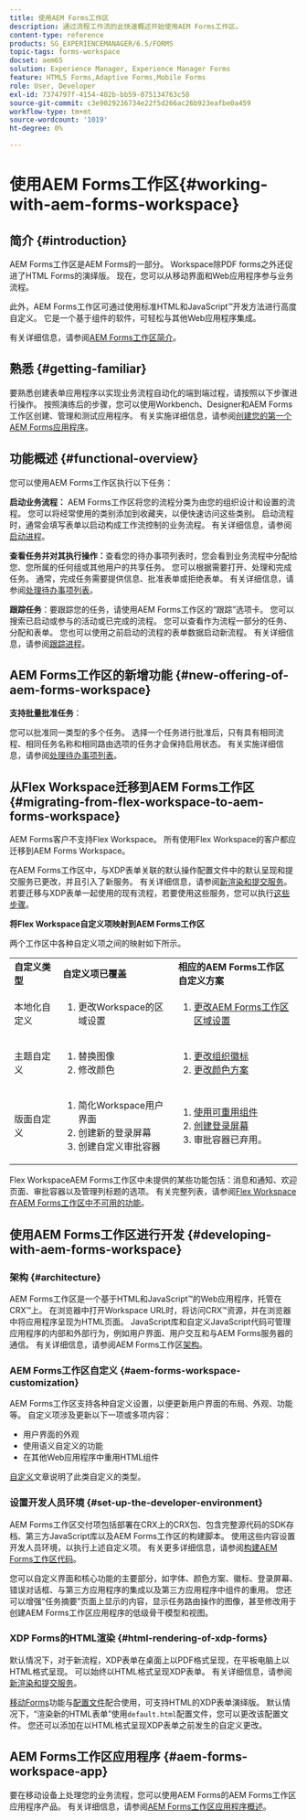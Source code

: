 ```yaml
---
title: 使用AEM Forms工作区
description: 通过流程工作流的此快速概述开始使用AEM Forms工作区。
content-type: reference
products: SG_EXPERIENCEMANAGER/6.5/FORMS
topic-tags: forms-workspace
docset: aem65
solution: Experience Manager, Experience Manager Forms
feature: HTML5 Forms,Adaptive Forms,Mobile Forms
role: User, Developer
exl-id: 7374797f-4154-402b-bb59-075134763c58
source-git-commit: c3e9029236734e22f5d266ac26b923eafbe0a459
workflow-type: tm+mt
source-wordcount: '1019'
ht-degree: 0%

---
```


# 使用AEM Forms工作区{#working-with-aem-forms-workspace}

## 简介 {#introduction}

AEM Forms工作区是AEM Forms的一部分。 Workspace除PDF forms之外还促进了HTML Forms的演绎版。 现在，您可以从移动界面和Web应用程序参与业务流程。

此外，AEM Forms工作区可通过使用标准HTML和JavaScript™开发方法进行高度自定义。 它是一个基于组件的软件，可轻松与其他Web应用程序集成。

有关详细信息，请参阅[AEM Forms工作区简介](/help/forms/using/introduction-html-workspace.md)。

## 熟悉 {#getting-familiar}

要熟悉创建表单应用程序以实现业务流程自动化的端到端过程，请按照以下步骤进行操作。 按照演练后的步骤，您可以使用Workbench、Designer和AEM Forms工作区创建、管理和测试应用程序。 有关实施详细信息，请参阅[创建您的第一个AEM Forms应用程序](https://help.adobe.com/en_US/livecycle/11.0/CreateFirstApp/index.html)。

## 功能概述 {#functional-overview}

您可以使用AEM Forms工作区执行以下任务：

**启动业务流程：** AEM Forms工作区将您的流程分类为由您的组织设计和设置的流程。 您可以将经常使用的类别添加到收藏夹，以便快速访问这些类别。 启动流程时，通常会填写表单以启动构成工作流控制的业务流程。 有关详细信息，请参阅[启动进程](/help/forms/using/starting-processes.md)。

**查看任务并对其执行操作：**&#x200B;查看您的待办事项列表时，您会看到业务流程中分配给您、您所属的任何组或其他用户的共享任务。 您可以根据需要打开、处理和完成任务。 通常，完成任务需要提供信息、批准表单或拒绝表单。 有关详细信息，请参阅[处理待办事项列表](/help/forms/using/todo-lists.md)。

**跟踪任务**：要跟踪您的任务，请使用AEM Forms工作区的“跟踪”选项卡。 您可以搜索已启动或参与的活动或已完成的流程。 您可以查看作为流程一部分的任务、分配和表单。 您也可以使用之前启动的流程的表单数据启动新流程。 有关详细信息，请参阅[跟踪进程](/help/forms/using/tracking-processes.md)。

## AEM Forms工作区的新增功能 {#new-offering-of-aem-forms-workspace}

**支持批量批准任务**：

您可以批准同一类型的多个任务。 选择一个任务进行批准后，只有具有相同流程、相同任务名称和相同路由选项的任务才会保持启用状态。 有关实施详细信息，请参阅[处理待办事项列表](/help/forms/using/todo-lists.md)。

## 从Flex Workspace迁移到AEM Forms工作区 {#migrating-from-flex-workspace-to-aem-forms-workspace}

AEM Forms客户不支持Flex Workspace。 所有使用Flex Workspace的客户都应迁移到AEM Forms Workspace。

在AEM Forms工作区中，与XDP表单关联的默认操作配置文件中的默认呈现和提交服务已更改，并且引入了新服务。 有关详细信息，请参阅[新渲染和提交服务](/help/forms/using/new-render-submit-service.md)。 若要迁移与XDP表单一起使用的现有流程，若要使用这些服务，您可以执行[这些步骤](new-render-submit-service.md)。

**将Flex Workspace自定义项映射到AEM Forms工作区**

两个工作区中各种自定义项之间的映射如下所示。

<table>
 <tbody>
  <tr>
   <td><strong>自定义类型 </strong></td>
   <td><strong>自定义项已覆盖 </strong></td>
   <td><strong>相应的AEM Forms工作区自定义方案</strong></td>
  </tr>
  <tr>
   <td>本地化自定义</td>
   <td>
    <ol>
     <li>更改Workspace的区域设置</li>
    </ol> </td>
   <td>
    <ol>
     <li><a href="/help/forms/using/changing-locale-user-interface.md">更改AEM Forms工作区区域设置</a></li>
    </ol> </td>
  </tr>
  <tr>
   <td>主题自定义</td>
   <td>
    <ol>
     <li>替换图像</li>
     <li>修改颜色</li>
    </ol> </td>
   <td>
    <ol>
     <li><a href="/help/forms/using/changing-organization-logo-branding.md">更改组织徽标</a> </li>
     <li><a href="/help/forms/using/changing-color-scheme-interface.md">更改颜色方案</a></li>
    </ol> </td>
  </tr>
  <tr>
   <td>版面自定义</td>
   <td>
    <ol>
     <li>简化Workspace用户界面<br /> </li>
     <li>创建新的登录屏幕</li>
     <li>创建自定义审批容器</li>
    </ol> </td>
   <td>
    <ol>
     <li><a href="/help/forms/using/description-reusable-components.md">使用可重用组件</a></li>
     <li><a href="/help/forms/using/creating-new-login-screen.md">创建登录屏幕</a></li>
     <li>审批容器已弃用。</li>
    </ol> </td>
  </tr>
 </tbody>
</table>

Flex WorkspaceAEM Forms工作区中未提供的某些功能包括：消息和通知、欢迎页面、审批容器以及管理列标题的选项。 有关完整列表，请参阅[Flex Workspace在AEM Forms工作区中不可用的功能](/help/forms/using/features-flex-workspace-available-html.md)。

## 使用AEM Forms工作区进行开发 {#developing-with-aem-forms-workspace}

### 架构 {#architecture}

AEM Forms工作区是一个基于HTML和JavaScript™的Web应用程序，托管在CRX™上。 在浏览器中打开Workspace URL时，将访问CRX™资源，并在浏览器中将应用程序呈现为HTML页面。 JavaScript库和自定义JavaScript代码可管理应用程序的内部和外部行为，例如用户界面、用户交互和与AEM Forms服务器的通信。 有关详细信息，请参阅AEM Forms工作区[架构](/help/forms/using/html-workspace-architecture.md)。

### AEM Forms工作区自定义 {#aem-forms-workspace-customization}

AEM Forms工作区支持各种自定义设置，以便更新用户界面的布局、外观、功能等。 自定义项涉及更新以下一项或多项内容：

* 用户界面的外观
* 使用语义自定义的功能
* 在其他Web应用程序中重用HTML组件

[自定义](introduction-customizing-html-workspace.md#types-of-customizations)文章说明了此类自定义的类型。

### 设置开发人员环境 {#set-up-the-developer-environment}

AEM Forms工作区交付项包括部署在CRX上的CRX包、包含完整源代码的SDK存档、第三方JavaScript库以及AEM Forms工作区的构建脚本。 使用这些内容设置开发人员环境，以执行上述自定义项。 有关更多详细信息，请参阅[构建AEM Forms工作区代码](introduction-customizing-html-workspace.md#building-html-workspace-code)。

您可以自定义界面和核心功能的主要部分，如字体、颜色方案、徽标、登录屏幕、错误对话框、与第三方应用程序的集成以及第三方应用程序中组件的重用。 您还可以增强“任务摘要”页面上显示的内容，显示任务路由操作的图像，甚至修改用于创建AEM Forms工作区应用程序的低级骨干模型和视图。

### XDP Forms的HTML渲染 {#html-rendering-of-xdp-forms}

默认情况下，对于新流程，XDP表单在桌面上以PDF格式呈现，在平板电脑上以HTML格式呈现。 可以始终以HTML格式呈现XDP表单。 有关详细信息，请参阅[新渲染和提交服务](/help/forms/using/new-render-submit-service.md)。

[移动Forms](https://helpx.adobe.com/livecycle/help/mobile-forms/introduction.html)功能与[配置文件](https://helpx.adobe.com/livecycle/help/mobile-forms/creating-profile.html)配合使用，可支持HTML的XDP表单演绎版。 默认情况下，“渲染新的HTML表单”使用`default.html`配置文件，您可以更改该配置文件。 您还可以添加在以HTML格式呈现XDP表单之前发生的自定义更改。

## AEM Forms工作区应用程序 {#aem-forms-workspace-app}

要在移动设备上处理您的业务流程，您可以使用AEM Forms的AEM Forms工作区应用程序产品。 有关详细信息，请参阅[AEM Forms工作区应用程序概述](https://helpx.adobe.com/livecycle/help/mobile-workspace/mobile-workspace-overview.html)。
